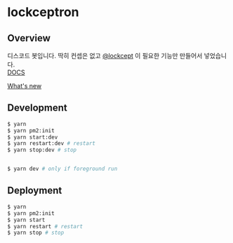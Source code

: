 # lockceptron

## Overview

디스코드 봇입니다. 딱히 컨셉은 없고 [@lockcept](https://github.com/lockcept) 이 필요한 기능만 만들어서 넣었습니다.  
[DOCS](https://www.notion.so/lockceptron-DOCS-acd2449103174c0abd8b0a0083a17d89)

[What's new](https://www.notion.so/lockceptron-What-s-new-10b051197d724702946d1ab353c6d9ce)

## Development

```sh
$ yarn
$ yarn pm2:init
$ yarn start:dev
$ yarn restart:dev # restart
$ yarn stop:dev # stop


$ yarn dev # only if foreground run
```

## Deployment

```sh
$ yarn
$ yarn pm2:init
$ yarn start
$ yarn restart # restart
$ yarn stop # stop
```
